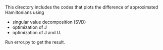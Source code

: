This directory includes the codes that plots the difference of approximated Hamiltonians using
- singular value decomposition (SVD)
- optimization of J
- optimization of J and U.

Run error.py to get the result.

